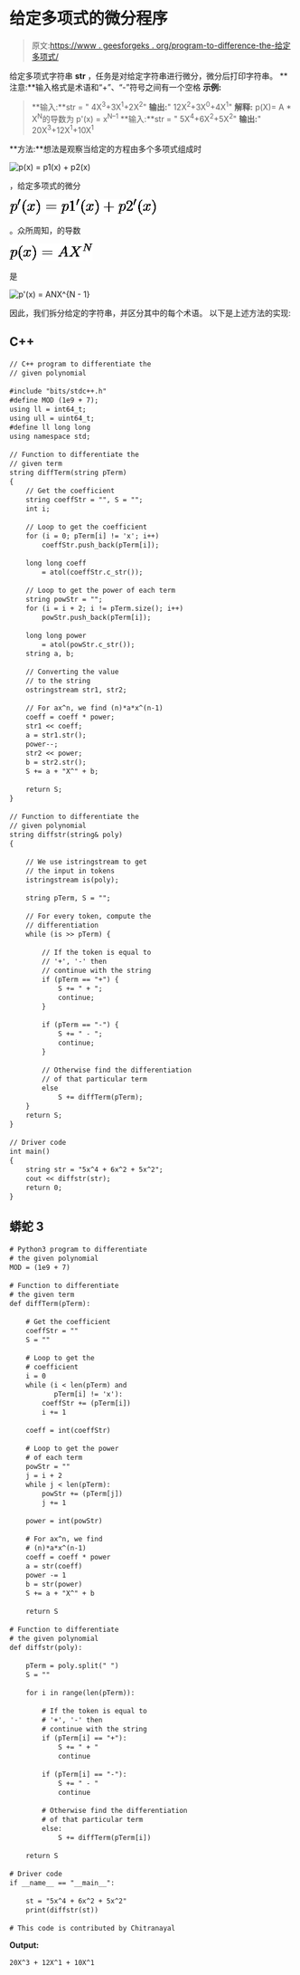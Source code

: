 # 给定多项式的微分程序

> 原文:[https://www . geesforgeks . org/program-to-difference-the-给定多项式/](https://www.geeksforgeeks.org/program-to-differentiate-the-given-polynomial/)

给定多项式字符串 **str** ，任务是对给定字符串进行微分，微分后打印字符串。
**注意:**输入格式是术语和“+”、“-”符号之间有一个空格
**示例:**

> **输入:**str = " 4X<sup>3</sup>+3X<sup>1</sup>+2X<sup>2</sup>"
> **输出:**" 12X<sup>2</sup>+3X<sup>0</sup>+4X<sup>1</sup>"
> **解释:**
> p(X)= A * X<sup>N</sup>的导数为 p'(x) = x<sup>N–1</sup>
> **输入:**str = " 5X<sup>4</sup>+6X<sup>2</sup>+5X<sup>2</sup>"
> **输出:**" 20X<sup>3</sup>+12X<sup>1</sup>+10X<sup>1</sup>

**方法:**想法是观察当给定的方程由多个多项式组成时

![p(x) = p1(x) + p2(x)    ](img/1620632d75a32dfdb8edd06b95bd64f4.png "Rendered by QuickLaTeX.com")

，给定多项式的微分

![p'(x) = p1'(x) + p2'(x)    ](img/92577c493c3efebdeddd1adba2d7327f.png "Rendered by QuickLaTeX.com")

。众所周知，的导数

![p(x) = AX^N    ](img/32b1fa68f1bfbc54ce1978d5acfb9547.png "Rendered by QuickLaTeX.com")

是

![p'(x) = A*N*X^{N - 1}    ](img/e45bacacb6b3fb4b0b1feb89fbc2fdb5.png "Rendered by QuickLaTeX.com")

因此，我们拆分给定的字符串，并区分其中的每个术语。
以下是上述方法的实现:

## C++

```
// C++ program to differentiate the
// given polynomial

#include "bits/stdc++.h"
#define MOD (1e9 + 7);
using ll = int64_t;
using ull = uint64_t;
#define ll long long
using namespace std;

// Function to differentiate the
// given term
string diffTerm(string pTerm)
{
    // Get the coefficient
    string coeffStr = "", S = "";
    int i;

    // Loop to get the coefficient
    for (i = 0; pTerm[i] != 'x'; i++)
        coeffStr.push_back(pTerm[i]);

    long long coeff
        = atol(coeffStr.c_str());

    // Loop to get the power of each term
    string powStr = "";
    for (i = i + 2; i != pTerm.size(); i++)
        powStr.push_back(pTerm[i]);

    long long power
        = atol(powStr.c_str());
    string a, b;

    // Converting the value
    // to the string
    ostringstream str1, str2;

    // For ax^n, we find (n)*a*x^(n-1)
    coeff = coeff * power;
    str1 << coeff;
    a = str1.str();
    power--;
    str2 << power;
    b = str2.str();
    S += a + "X^" + b;

    return S;
}

// Function to differentiate the
// given polynomial
string diffstr(string& poly)
{

    // We use istringstream to get
    // the input in tokens
    istringstream is(poly);

    string pTerm, S = "";

    // For every token, compute the
    // differentiation
    while (is >> pTerm) {

        // If the token is equal to
        // '+', '-' then
        // continue with the string
        if (pTerm == "+") {
            S += " + ";
            continue;
        }

        if (pTerm == "-") {
            S += " - ";
            continue;
        }

        // Otherwise find the differentiation
        // of that particular term
        else
            S += diffTerm(pTerm);
    }
    return S;
}

// Driver code
int main()
{
    string str = "5x^4 + 6x^2 + 5x^2";
    cout << diffstr(str);
    return 0;
}
```

## 蟒蛇 3

```
# Python3 program to differentiate
# the given polynomial
MOD = (1e9 + 7)

# Function to differentiate
# the given term
def diffTerm(pTerm):

    # Get the coefficient
    coeffStr = ""
    S = ""

    # Loop to get the
    # coefficient
    i = 0
    while (i < len(pTerm) and
           pTerm[i] != 'x'):
        coeffStr += (pTerm[i])
        i += 1

    coeff = int(coeffStr)

    # Loop to get the power
    # of each term
    powStr = ""
    j = i + 2
    while j < len(pTerm):
        powStr += (pTerm[j])
        j += 1

    power = int(powStr)

    # For ax^n, we find
    # (n)*a*x^(n-1)
    coeff = coeff * power
    a = str(coeff)
    power -= 1
    b = str(power)
    S += a + "X^" + b

    return S

# Function to differentiate
# the given polynomial
def diffstr(poly):

    pTerm = poly.split(" ")
    S = ""

    for i in range(len(pTerm)):

        # If the token is equal to
        # '+', '-' then
        # continue with the string
        if (pTerm[i] == "+"):
            S += " + "
            continue

        if (pTerm[i] == "-"):
            S += " - "
            continue

        # Otherwise find the differentiation
        # of that particular term
        else:
            S += diffTerm(pTerm[i])

    return S

# Driver code
if __name__ == "__main__":

    st = "5x^4 + 6x^2 + 5x^2"
    print(diffstr(st))

# This code is contributed by Chitranayal
```

**Output:** 

```
20X^3 + 12X^1 + 10X^1

```